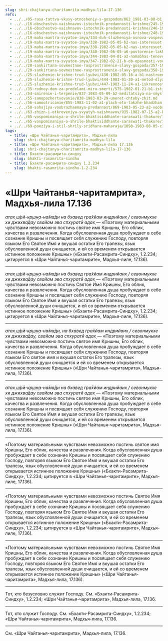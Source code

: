 ```yaml
---
slug: shri-chajtanya-charitamrita-madhya-lila-17-136
refs:
  - ../../05-rasa-tattva-vkusy-otnosheniy-s-gospodom/062_1981-03-08-b1_sridharmj_zhertvennost-osnova_vseh_ras_i_vospevanija_svjatogo_imeni.md
  - ../../16-obschestvo-vaishnavov-istochnik-predannosti-krishne/245-1982-01-04-c-obshhenie-s-vajshnavami-daruet-podlinnoe-vospriyatie-bozhestva.md
  - ../../16-obschestvo-vaishnavov-istochnik-predannosti-krishne/246-1982-02-23-b2-duhovnoe-obshhenie-put-k-chistomu-vospevaniyu-imeni.md
  - ../../16-obschestvo-vaishnavov-istochnik-predannosti-krishne/248-1982-05-12-b3-c1-sluzhenie-osnova-duhovnogo-obshheniya-i-vospevaniya-svyatogo-imeni.md
  - ../../19-maha-mantra-svyatoe-imya/334-duh-sluzheniya-osnova-vospevaniya-svyatogo-imeni.md
  - ../../19-maha-mantra-svyatoe-imya/338-1982-05-05-b2-nas-interesuet-kachestvo-povtoreniya-svyatogo-imeni.md
  - ../../19-maha-mantra-svyatoe-imya/338-1982-05-05-b2-nas-interesuet-kachestvo-povtoreniya-svyatogo-imeni.md
  - ../../19-maha-mantra-svyatoe-imya/340-1982-06-05-a6-povtorenie-lakha-svyatogo-imeni-predpolagaet-sootvetstvuyushhuyu-pogruzhennost.md
  - ../../19-maha-mantra-svyatoe-imya/344-1983-04-01-a2-namabhas-tenevoe-vospevanie-svyatogo-imeni.md
  - ../../19-maha-mantra-svyatoe-imya/347-1982-02-21-b-ob-opasnosti-voobrazheniya-pri-vospevanii-svyatogo-imeni.md
  - ../../20-sankirtana-sovmestnoe-rasprostranenie-slavy-gospoda/357-1983-07-19-a2-kirtan-znachit-srazhenie-protiv-zabluzhdenij.md
  - ../../20-sankirtana-sovmestnoe-rasprostranenie-slavy-gospoda/358-1981-03-07-a2-propoved-i-duh-sluzheniya-osnova-sankirtany.md
  - ../../25-sluzhenie-krishne-trud-lyubvi/430-1982-05-16-a-b1-nastroenie-sluzheniya-osnova-progressa-v-soznanii-krishny.md
  - ../../25-sluzhenie-krishne-trud-lyubvi/444-1983-01-30-a1-metod-dlya-obreteniya-svyazi-s-vysshim-mirom.md
  - ../../25-sluzhenie-krishne-trud-lyubvi/447-1983-11-24-a1-iskrennost-duh-sluzheniya-i-predannost-yavyat-nashu-vrozhdennuyu-prirodu.md
  - ../../35-rodnoy-dom-za-predelami-mira-smerti/575-1982-01-21-b1-istinnaya-umirotvorennost-za-predelami-materialnoj-dvojstvennosti.md
  - ../../54-smirenie-i-terpenie/837-1983-05-09-b2-meditatsiya-na-smysly-tretego-stiha-shikshashtaki-i-smezhnye-temy.md
  - ../../55-samopozhertvovanie/838-1983-03-29-umeret-chtoby-zhit.md
  - ../../56-samootricanie/855-1983-11-02-a1-plach-eto-takzhe-bhadzhan.md
  - ../../58-sahajiya-voobrazhaemaya-predannost/869-1983-05-23-a2-voobrazhaemyj-gauranga.md
  - ../../63-zhizn-i-otkroveniya-svyatyh-vaishnavov/935-1982-07-15-a2-kalidas-pochitatel-ostatkov-pishhi-i-vody-so-stop-vajshnavov.md
  - ../../65-vospominaniya-o-shrile-bhaktisiddhante-saraswati-thakure/1018-1982-06-30-a-b1-usloviya-dlya-pravilnogo-vospevaniya-svyatogo-imeni-istorii-iz-zhizni-sarasvati-thakura.md
  - ../../65-vospominaniya-o-shrile-bhaktisiddhante-saraswati-thakure/1028-1982-05-10-b1-vajshnav-stremitsya-zanimat-samoe-nizkoe-polozhenie-i-sluzhit-vsem.md
  - ../../69-poeziya-i-stil-shrily-sridhara-maharaja/1098-1983-06-05-c1-o-pervom-stihe-bhagavatam-i-poezii-rupy-gosvami.md
tags:
  - title: «Шри Чайтанья-чаритамрита», Мадхья-лила
    slug: shri-chajtanya-charitamrita-madhya-lila
  - title: «Шри Чайтанья-чаритамрита», Мадхья-лила 17.136
    slug: shri-chajtanya-charitamrita-madhya-lila-17-136
  - title: Бхакти-расамрита-синдху
    slug: bhakti-rasamrita-sindhu
  - title: Бхакти-расамрита-синдху 1.2.234
    slug: bhakti-rasamrita-sindhu-1-2-234
---
```


# «Шри Чайтанья-чаритамрита», Мадхья-лила 17.136

*атах̣ ш́рӣ-кр̣ш̣н̣а-на̄ма̄ди на бхавед гра̄хйам индрийаих̣ / севонмукхе хи джихва̄дау свайам эва спхуратй адах̣* — «Поэтому материальными чувствами невозможно постичь святое имя Кришны, Его облик, качества и развлечения. Когда обусловленная душа пробуждает в себе сознание Кришны и посвящает себя служению Господу, повторяя языком Его Святое Имя и вкушая остатки Его трапезы, язык обусловленной души очищается, и ей со временем открывается истинное положение Кришны» («Бхакти-Расамрита-Синдху», 1.2.234; цитируется в «Шри Чайтанья-чаритамрите», Мадхья-лиле, 17.136).

---

*атах̣ ш́рӣ-кр̣ш̣н̣а-на̄ма̄ди на бхавед гра̄хйам индрийаих̣ / севонмукхе хи джихва̄дау свайам эва спхуратй адах̣* — «Поэтому материальными чувствами невозможно постичь Святое Имя Кришны, Его облик, качества и развлечения. Когда обусловленная душа пробуждает в себе сознание Кришны и посвящает себя служению Господу, повторяя языком Его Святое Имя и вкушая остатки Его трапезы, язык обусловленной души очищается, и ей со временем открывается истинное положение Кришны» («Бхакти-Расамрита-Синдху», 1.2.234; цитируется в «Шри Чайтанья-чаритамрите», Мадхья-лиле, 17.136).

---

*атах̣ ш́рӣ-кр̣ш̣н̣а-на̄ма̄ди, на бхавед гра̄хйам индрийаих̣ / севонмукхе хи джихва̄дау, свайам эва спхуратй адах̣* — «Поэтому материальными чувствами невозможно постичь святое имя Кришны, Его облик, качества и развлечения. Когда обусловленная душа пробуждает в себе сознание Кришны и посвящает себя служению Господу, повторяя языком Его святое имя и вкушая остатки Его трапезы, язык обусловленной души очищается и ей со временем открывается истинное положение Кришны» («Шри Чайтанья-чаритамрита», Мадхья-лила, 17.136).

---

*атах̣ ш́рӣ-кр̣ш̣н̣а-на̄ма̄ди на бхавед гра̄хйам индрийаих̣ / севонмукхе хи джихва̄дау свайам эва спхуратй адах̣* — «Поэтому материальными чувствами невозможно постичь святое имя Кришны, Его облик, качества и развлечения. Когда обусловленная душа пробуждает в себе сознание Кришны и посвящает себя служению Господу, повторяя языком Его Святое Имя и вкушая остатки Его трапезы, язык обусловленной души очищается, и ей со временем открывается истинное положение Кришны» («Шри Чайтанья-чаритамрита», Мадхья-лила, 17.136).

---

«Поэтому материальными чувствами невозможно постичь святое имя Кришны, Его облик, качества и развлечения. Когда обусловленная душа пробуждает в себе сознание Кришны и посвящает себя служению Господу, повторяя языком Его Святое Имя и вкушая остатки Его трапезы, язык обусловленной души очищается, и ей со временем открывается истинное положение Кришны» («Бхакти-Расамрита-Синдху», 1.2.234; цитируется в «Шри Чайтанья-чаритамрите», Мадхья-лиле, 17.136).

---

«Поэтому материальными чувствами невозможно постичь Святое Имя Кришны, Его облик, качества и развлечения. Когда обусловленная душа пробуждает в себе сознание Кришны и посвящает себя служению Господу, повторяя языком Его Святое Имя и вкушая остатки Его трапезы, язык обусловленной души очищается, и ей со временем открывается истинное положение Кришны» («Бхакти-Расамрита-Синдху», 1.2.234; цитируется в «Шри Чайтанья-чаритамрите», Мадхья-лиле, 17.136).

---

«Поэтому материальными чувствами невозможно постичь Святое Имя Кришны, Его облик, качества и развлечения. Когда обусловленная душа пробуждает в себе сознание Кришны и посвящает себя служению Господу, повторяя языком Его Святое Имя и вкушая остатки Его трапезы, язык обусловленной души очищается, и ей со временем открывается истинное положение Кришны» («Шри Чайтанья-чаритамрита», Мадхья-лила, 17.136).

---

Тот, кто безусловно служит Господу. См. «Бхакти-Расамрита-Синдху», 1.2.234; «Шри Чайтанья-чаритамрита», Мадхья-лила, 17.136.

---

Тот, кто служит Господу. См. «Бхакти-Расамрита-Синдху», 1.2.234; «Шри Чайтанья-чаритамрита», Мадхья-лила, 17.136.

---

См. «Шри Чайтанья-чаритамрита», Мадхья-лила, 17.136.
